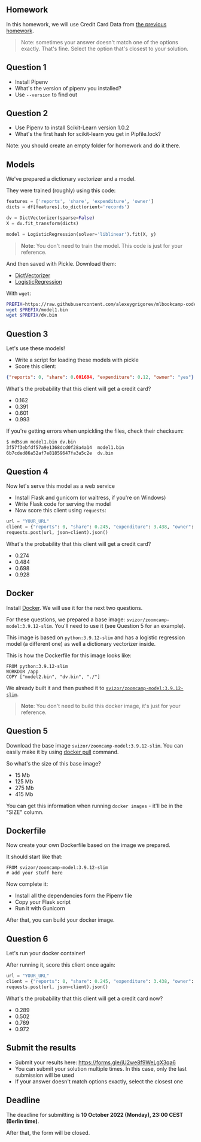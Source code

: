 ## Homework

In this homework, we will use Credit Card Data from [the previous homework](https://github.com/alexeygrigorev/mlbookcamp-code/blob/master/course-zoomcamp/cohorts/2022/04-evaluation/homework.md).

> Note: sometimes your answer doesn't match one of the options exactly. That's fine. 
Select the option that's closest to your solution.


## Question 1

* Install Pipenv
* What's the version of pipenv you installed?
* Use `--version` to find out


## Question 2

* Use Pipenv to install Scikit-Learn version 1.0.2
* What's the first hash for scikit-learn you get in Pipfile.lock?

Note: you should create an empty folder for homework
and do it there. 


## Models

We've prepared a dictionary vectorizer and a model.

They were trained (roughly) using this code:

```python
features = ['reports', 'share', 'expenditure', 'owner']
dicts = df[features].to_dict(orient='records')

dv = DictVectorizer(sparse=False)
X = dv.fit_transform(dicts)

model = LogisticRegression(solver='liblinear').fit(X, y)
```

> **Note**: You don't need to train the model. This code is just for your reference.

And then saved with Pickle. Download them:

* [DictVectorizer](https://github.com/alexeygrigorev/mlbookcamp-code/blob/master/course-zoomcamp/cohorts/2022/05-deployment/homework/dv.bin?raw=true)
* [LogisticRegression](https://github.com/alexeygrigorev/mlbookcamp-code/blob/master/course-zoomcamp/cohorts/2022/05-deployment/homework/model1.bin?raw=true)

With `wget`:

```bash
PREFIX=https://raw.githubusercontent.com/alexeygrigorev/mlbookcamp-code/master/course-zoomcamp/cohorts/2022/05-deployment/homework
wget $PREFIX/model1.bin
wget $PREFIX/dv.bin
```


## Question 3

Let's use these models!

* Write a script for loading these models with pickle
* Score this client:

```json
{"reports": 0, "share": 0.001694, "expenditure": 0.12, "owner": "yes"}
```

What's the probability that this client will get a credit card? 

* 0.162
* 0.391
* 0.601
* 0.993

If you're getting errors when unpickling the files, check their checksum:

```bash
$ md5sum model1.bin dv.bin
3f57f3ebfdf57a9e1368dcd0f28a4a14  model1.bin
6b7cded86a52af7e81859647fa3a5c2e  dv.bin
```


## Question 4

Now let's serve this model as a web service

* Install Flask and gunicorn (or waitress, if you're on Windows)
* Write Flask code for serving the model
* Now score this client using `requests`:

```python
url = "YOUR_URL"
client = {"reports": 0, "share": 0.245, "expenditure": 3.438, "owner": "yes"}
requests.post(url, json=client).json()
```

What's the probability that this client will get a credit card?

* 0.274
* 0.484
* 0.698
* 0.928


## Docker

Install [Docker](https://github.com/alexeygrigorev/mlbookcamp-code/blob/master/course-zoomcamp/05-deployment/06-docker.md). We will use it for the next two questions.

For these questions, we prepared a base image: `svizor/zoomcamp-model:3.9.12-slim`. 
You'll need to use it (see Question 5 for an example).

This image is based on `python:3.9.12-slim` and has a logistic regression model 
(a different one) as well a dictionary vectorizer inside. 

This is how the Dockerfile for this image looks like:

```docker 
FROM python:3.9.12-slim
WORKDIR /app
COPY ["model2.bin", "dv.bin", "./"]
```

We already built it and then pushed it to [`svizor/zoomcamp-model:3.9.12-slim`](https://hub.docker.com/r/svizor/zoomcamp-model).

> **Note**: You don't need to build this docker image, it's just for your reference.


## Question 5

Download the base image `svizor/zoomcamp-model:3.9.12-slim`. You can easily make it by using [docker pull](https://docs.docker.com/engine/reference/commandline/pull/) command.

So what's the size of this base image?

* 15 Mb
* 125 Mb
* 275 Mb
* 415 Mb

You can get this information when running `docker images` - it'll be in the "SIZE" column.


## Dockerfile

Now create your own Dockerfile based on the image we prepared.

It should start like that:

```docker
FROM svizor/zoomcamp-model:3.9.12-slim
# add your stuff here
```

Now complete it:

* Install all the dependencies form the Pipenv file
* Copy your Flask script
* Run it with Gunicorn 

After that, you can build your docker image.


## Question 6

Let's run your docker container!

After running it, score this client once again:

```python
url = "YOUR_URL"
client = {"reports": 0, "share": 0.245, "expenditure": 3.438, "owner": "yes"}
requests.post(url, json=client).json()
```

What's the probability that this client will get a credit card now?

* 0.289
* 0.502
* 0.769
* 0.972


## Submit the results

* Submit your results here: https://forms.gle/jU2we8f9WeLgX3qa6
* You can submit your solution multiple times. In this case, only the last submission will be used 
* If your answer doesn't match options exactly, select the closest one


## Deadline

The deadline for submitting is **10 October 2022 (Monday), 23:00 CEST (Berlin time)**. 

After that, the form will be closed.
